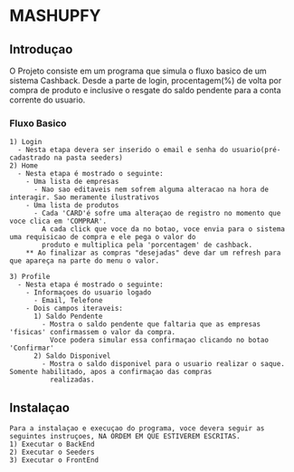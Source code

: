 # MASHUPFY 

## Introduçao

  O Projeto consiste em um programa que simula o fluxo basico de um sistema Cashback. Desde a parte de login, procentagem(%) de volta por compra de produto e inclusive o resgate do saldo pendente para a conta corrente do usuario.
  
  ### Fluxo Basico
    1) Login
      - Nesta etapa devera ser inserido o email e senha do usuario(pré-cadastrado na pasta seeders)
    2) Home
      - Nesta etapa é mostrado o seguinte:
        - Uma lista de empresas
          - Nao sao editaveis nem sofrem alguma alteracao na hora de interagir. Sao meramente ilustrativos
        - Uma lista de produtos
          - Cada 'CARD'é sofre uma alteraçao de registro no momento que voce clica em 'COMPRAR'.
            A cada click que voce da no botao, voce envia para o sistema uma requisicao de compra e ele pega o valor do     
            produto e multiplica pela 'porcentagem' de cashback.
        ** Ao finalizar as compras "desejadas" deve dar um refresh para que apareça na parte do menu o valor.
        
    3) Profile
      - Nesta etapa é mostrado o seguinte:
        - Informaçoes do usuario logado
          - Email, Telefone
        - Dois campos iteraveis:
          1) Saldo Pendente
            - Mostra o saldo pendente que faltaria que as empresas 'fisicas' confirmassem o valor da compra.
              Voce podera simular essa confirmaçao clicando no botao 'Confirmar'
          2) Saldo Disponivel
            - Mostra o saldo disponivel para o usuario realizar o saque. Somente habilitado, apos a confirmaçao das compras 
              realizadas.

  ## Instalaçao
    
    Para a instalaçao e execuçao do programa, voce devera seguir as seguintes instruçoes, NA ORDEM EM QUE ESTIVEREM ESCRITAS.
    1) Executar o BackEnd
    2) Executar o Seeders
    3) Executar o FrontEnd